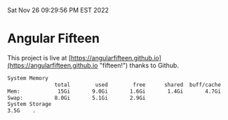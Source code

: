 Sat Nov 26 09:29:56 PM EST 2022

# Angular Fifteen


This project is live at [https://angularfifteen.github.io](https://angularfifteen.github.io "fifteen!") thanks to Github.

```bash
System Memory
               total        used        free      shared  buff/cache   available
Mem:            15Gi       9.0Gi       1.6Gi       1.4Gi       4.7Gi       4.5Gi
Swap:          8.0Gi       5.1Gi       2.9Gi
System Storage
3.5G	.
```
```bash
